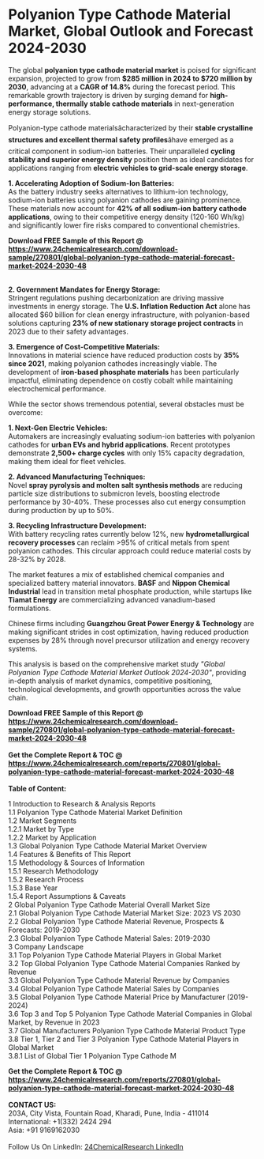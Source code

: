 <h1>Polyanion Type Cathode Material Market, Global Outlook and Forecast 2024-2030</h1><p>The global <strong>polyanion type cathode material market</strong> is poised for significant expansion, projected to grow from <strong>$285 million in 2024 to $720 million by 2030</strong>, advancing at a <strong>CAGR of 14.8%</strong> during the forecast period. This remarkable growth trajectory is driven by surging demand for <strong>high-performance, thermally stable cathode materials</strong> in next-generation energy storage solutions.</p><p>Polyanion-type cathode materialsâcharacterized by their <strong>stable crystalline structures and excellent thermal safety profiles</strong>âhave emerged as a critical component in sodium-ion batteries. Their unparalleled <strong>cycling stability and superior energy density</strong> position them as ideal candidates for applications ranging from <strong>electric vehicles to grid-scale energy storage</strong>.</p><p><strong>1. Accelerating Adoption of Sodium-Ion Batteries:</strong><br>
As the battery industry seeks alternatives to lithium-ion technology, sodium-ion batteries using polyanion cathodes are gaining prominence. These materials now account for <strong>42% of all sodium-ion battery cathode applications</strong>, owing to their competitive energy density (120-160 Wh/kg) and significantly lower fire risks compared to conventional chemistries.</p><div><b>Download FREE Sample of this Report @ 
            <a href="https://www.24chemicalresearch.com/download-sample/270801/global-polyanion-type-cathode-material-forecast-market-2024-2030-48">
            https://www.24chemicalresearch.com/download-sample/270801/global-polyanion-type-cathode-material-forecast-market-2024-2030-48</a></b></div><br><p><strong>2. Government Mandates for Energy Storage:</strong><br>
Stringent regulations pushing decarbonization are driving massive investments in energy storage. The <strong>U.S. Inflation Reduction Act</strong> alone has allocated $60 billion for clean energy infrastructure, with polyanion-based solutions capturing <strong>23% of new stationary storage project contracts</strong> in 2023 due to their safety advantages.</p><p><strong>3. Emergence of Cost-Competitive Materials:</strong><br>
Innovations in material science have reduced production costs by <strong>35% since 2021</strong>, making polyanion cathodes increasingly viable. The development of <strong>iron-based phosphate materials</strong> has been particularly impactful, eliminating dependence on costly cobalt while maintaining electrochemical performance.</p><p>While the sector shows tremendous potential, several obstacles must be overcome:</p><p><strong>1. Next-Gen Electric Vehicles:</strong><br>
Automakers are increasingly evaluating sodium-ion batteries with polyanion cathodes for <strong>urban EVs and hybrid applications</strong>. Recent prototypes demonstrate <strong>2,500+ charge cycles</strong> with only 15% capacity degradation, making them ideal for fleet vehicles.</p><p><strong>2. Advanced Manufacturing Techniques:</strong><br>
Novel <strong>spray pyrolysis and molten salt synthesis methods</strong> are reducing particle size distributions to submicron levels, boosting electrode performance by 30-40%. These processes also cut energy consumption during production by up to 50%.</p><p><strong>3. Recycling Infrastructure Development:</strong><br>
With battery recycling rates currently below 12%, new <strong>hydrometallurgical recovery processes</strong> can reclaim &gt;95% of critical metals from spent polyanion cathodes. This circular approach could reduce material costs by 28-32% by 2028.</p><p>The market features a mix of established chemical companies and specialized battery material innovators. <strong>BASF</strong> and <strong>Nippon Chemical Industrial</strong> lead in transition metal phosphate production, while startups like <strong>Tiamat Energy</strong> are commercializing advanced vanadium-based formulations.</p><p>Chinese firms including <strong>Guangzhou Great Power Energy &amp; Technology</strong> are making significant strides in cost optimization, having reduced production expenses by 28% through novel precursor utilization and energy recovery systems.</p><p>This analysis is based on the comprehensive market study <em>"Global Polyanion Type Cathode Material Market Outlook 2024-2030"</em>, providing in-depth analysis of market dynamics, competitive positioning, technological developments, and growth opportunities across the value chain.</p><div><b>Download FREE Sample of this Report @ 
            <a href="https://www.24chemicalresearch.com/download-sample/270801/global-polyanion-type-cathode-material-forecast-market-2024-2030-48">
            https://www.24chemicalresearch.com/download-sample/270801/global-polyanion-type-cathode-material-forecast-market-2024-2030-48</a></b></div><br><div><b>Get the Complete Report & TOC @ 
            <a href="https://www.24chemicalresearch.com/reports/270801/global-polyanion-type-cathode-material-forecast-market-2024-2030-48">
            https://www.24chemicalresearch.com/reports/270801/global-polyanion-type-cathode-material-forecast-market-2024-2030-48</a></b></div><br>
            <b>Table of Content:</b><p>1 Introduction to Research & Analysis Reports<br />
    1.1 Polyanion Type Cathode Material Market Definition<br />
    1.2 Market Segments<br />
        1.2.1 Market by Type<br />
        1.2.2 Market by Application<br />
    1.3 Global Polyanion Type Cathode Material Market Overview<br />
    1.4 Features & Benefits of This Report<br />
    1.5 Methodology & Sources of Information<br />
        1.5.1 Research Methodology<br />
        1.5.2 Research Process<br />
        1.5.3 Base Year<br />
        1.5.4 Report Assumptions & Caveats<br />
2 Global Polyanion Type Cathode Material Overall Market Size<br />
    2.1 Global Polyanion Type Cathode Material Market Size: 2023 VS 2030<br />
    2.2 Global Polyanion Type Cathode Material Revenue, Prospects & Forecasts: 2019-2030<br />
    2.3 Global Polyanion Type Cathode Material Sales: 2019-2030<br />
3 Company Landscape<br />
    3.1 Top Polyanion Type Cathode Material Players in Global Market<br />
    3.2 Top Global Polyanion Type Cathode Material Companies Ranked by Revenue<br />
    3.3 Global Polyanion Type Cathode Material Revenue by Companies<br />
    3.4 Global Polyanion Type Cathode Material Sales by Companies<br />
    3.5 Global Polyanion Type Cathode Material Price by Manufacturer (2019-2024)<br />
    3.6 Top 3 and Top 5 Polyanion Type Cathode Material Companies in Global Market, by Revenue in 2023<br />
    3.7 Global Manufacturers Polyanion Type Cathode Material Product Type<br />
    3.8 Tier 1, Tier 2 and Tier 3 Polyanion Type Cathode Material Players in Global Market<br />
        3.8.1 List of Global Tier 1 Polyanion Type Cathode M</p><div><b>Get the Complete Report & TOC @ 
            <a href="https://www.24chemicalresearch.com/reports/270801/global-polyanion-type-cathode-material-forecast-market-2024-2030-48">
            https://www.24chemicalresearch.com/reports/270801/global-polyanion-type-cathode-material-forecast-market-2024-2030-48</a></b></div><br><b>CONTACT US:</b><br>
            203A, City Vista, Fountain Road, Kharadi, Pune, India - 411014<br>
            International: +1(332) 2424 294<br>
            Asia: +91 9169162030 <br><br>
            Follow Us On LinkedIn: <a href="https://www.linkedin.com/company/24chemicalresearch/">24ChemicalResearch LinkedIn</a>